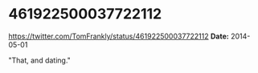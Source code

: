 # 461922500037722112
https://twitter.com/TomFrankly/status/461922500037722112
**Date:** 2014-05-01

"That, and dating."

